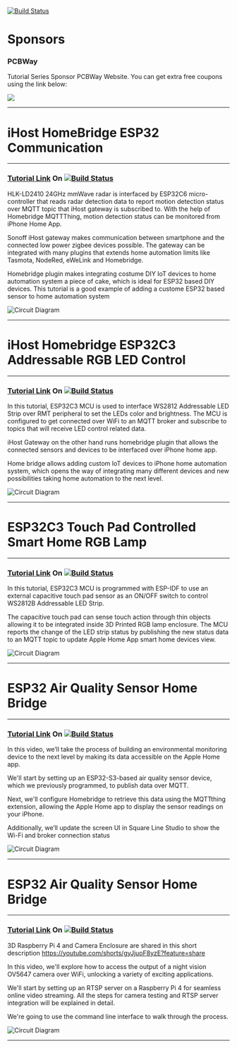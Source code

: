 [![Build Status](https://img.shields.io/badge/USEFUL%20ELECTRONICS-YOUTUBE-red)](https://www.youtube.com/user/wardzx1)

# Sponsors

### PCBWay
Tutorial Series Sponsor PCBWay Website. You can get extra free coupons using the link below:

[<img src="https://github.com/UsefulElectronics/esp32s3-lilygo-thmi-ryuw122/blob/main/pictures/pcbwaybanner.jpg">](https://www.pcbway.com/setinvite.aspx?inviteid=582640)

***
# iHost HomeBridge ESP32 Communication
***
### [Tutorial Link](https://youtu.be/xlB1Js3Wmus) On [![Build Status](https://img.shields.io/badge/YouTube-FF0000?style=for-the-badge&logo=youtube&logoColor=white)](https://www.youtube.com/wardzx1) 

HLK-LD2410 24GHz mmWave radar is interfaced by ESP32C6 micro-controller that reads radar detection data to report motion detection status over MQTT topic that iHost gateway is subscribed to. With the help of Homebridge MQTTThing, motion detection status can be monitored from iPhone Home App.

Sonoff iHost gateway makes communication between smartphone and the connected low power zigbee devices possible. The gateway can be integrated with many plugins that extends home automation limits like Tasmota, NodeRed, eWeLink and Homebridge.

Homebridge  plugin makes integrating costume DIY  IoT devices to home automation system a piece of cake, which is ideal for ESP32 based DIY devices. This tutorial is a good example of adding a custome ESP32 based sensor to home automation system

![Circuit Diagram](https://github.com/UsefulElectronics/homebridge-devices/blob/main/diagram/mmwave%20sensor%20integration.png)
***

# iHost Homebridge ESP32C3 Addressable RGB LED Control
***
### [Tutorial Link](https://youtu.be/fCnm0Ty2xtI) On [![Build Status](https://img.shields.io/badge/YouTube-FF0000?style=for-the-badge&logo=youtube&logoColor=white)](https://www.youtube.com/wardzx1) 

In this tutorial, ESP32C3 MCU is used to interface WS2812 Addressable LED Strip over RMT peripheral to set the LEDs color and brightness. The MCU is configured to get connected over WiFi to an MQTT broker and subscribe to topics that will receive LED control related data.

iHost Gateway on the other hand runs homebridge plugin that allows the connected sensors and devices to be interfaced over iPhone home app.

Home bridge allows adding custom IoT devices to iPhone home automation system, which opens the way of integrating many different devices and new possibilities taking home automation to the next level.

![Circuit Diagram](https://github.com/UsefulElectronics/homebridge-devices/blob/main/diagram/ws2812%20led%20strip.png)
***

# ESP32C3 Touch Pad Controlled Smart Home RGB Lamp
***
### [Tutorial Link](https://youtu.be/cZPYqAV8ZAE) On [![Build Status](https://img.shields.io/badge/YouTube-FF0000?style=for-the-badge&logo=youtube&logoColor=white)](https://www.youtube.com/wardzx1) 

In this tutorial, ESP32C3 MCU is programmed with ESP-IDF to use an external  capacitive touch pad sensor as an ON/OFF switch to control WS2812B Addressable LED Strip. 

The capacitive touch pad can sense touch action through thin objects allowing it to be integrated inside 3D Printed RGB lamp enclosure. The MCU reports the change of the LED strip status by publishing the new status data to an MQTT topic to update Apple Home App smart home devices view. 


![Circuit Diagram](https://github.com/UsefulElectronics/homebridge-devices/blob/main/diagram/TOUCH%20SENSOR.png)
***

# ESP32 Air Quality Sensor Home Bridge
***
### [Tutorial Link](https://youtu.be/J5-5pCDtE0o) On [![Build Status](https://img.shields.io/badge/YouTube-FF0000?style=for-the-badge&logo=youtube&logoColor=white)](https://www.youtube.com/wardzx1) 


In this video, we’ll take the process of building an environmental monitoring device to the next level by making its data accessible on the Apple Home app.

We'll start by setting up an ESP32-S3-based air quality sensor device, which we previously programmed, to publish data over MQTT.

Next, we'll configure Homebridge to retrieve this data using the MQTTthing extension, allowing the Apple Home app to display the sensor readings on your iPhone.

Additionally, we’ll update the screen UI in Square Line Studio to show the Wi-Fi and broker connection status 

![Circuit Diagram](https://github.com/UsefulElectronics/esp32s3-lilygo-thmi-st7789/blob/main/pictures/AIR%20QUALITY%20SENSOR%20GUI%20MQTT.png)
***

# ESP32 Air Quality Sensor Home Bridge
***
### [Tutorial Link](https://youtu.be/6BVIZXWzByg) On [![Build Status](https://img.shields.io/badge/YouTube-FF0000?style=for-the-badge&logo=youtube&logoColor=white)](https://www.youtube.com/wardzx1) 


3D Raspberry Pi 4 and Camera Enclosure are shared in this short description
https://youtube.com/shorts/gyJjuoF8yzE?feature=share

In this video, we'll explore how to access the output of a night vision OV5647 camera over WiFi, unlocking a variety of exciting applications.

We'll start by setting up an RTSP server on a Raspberry Pi 4 for seamless online video streaming. All the steps for camera testing and RTSP server integration will be explained in detail.

We're going to use the command line interface to walk through the process.

![Circuit Diagram](https://github.com/UsefulElectronics/homebridge-devices/blob/main/diagram/rtsp%20server.png)
***